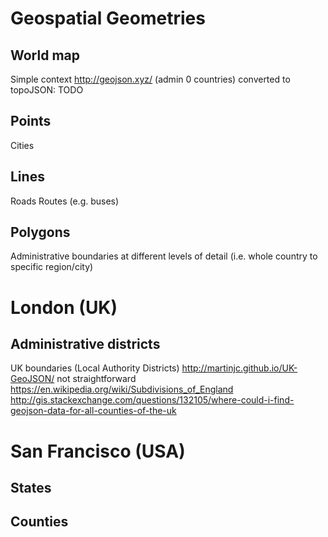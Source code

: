 
# Geospatial Geometries
## World map
Simple context
http://geojson.xyz/ (admin 0 countries)
converted to topoJSON:  TODO

## Points
Cities

## Lines
Roads
Routes (e.g. buses)

## Polygons
Administrative boundaries at different levels of detail (i.e. whole country to specific region/city)


# London (UK)

## Administrative districts
UK boundaries (Local Authority Districts)
http://martinjc.github.io/UK-GeoJSON/
not straightforward
https://en.wikipedia.org/wiki/Subdivisions_of_England
http://gis.stackexchange.com/questions/132105/where-could-i-find-geojson-data-for-all-counties-of-the-uk


# San Francisco (USA)

## States

## Counties
